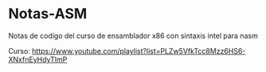 # Notas-ASM
Notas de codigo del curso de ensamblador x86 con sintaxis intel para nasm

Curso:
https://www.youtube.com/playlist?list=PLZw5VfkTcc8Mzz6HS6-XNxfnEyHdyTlmP